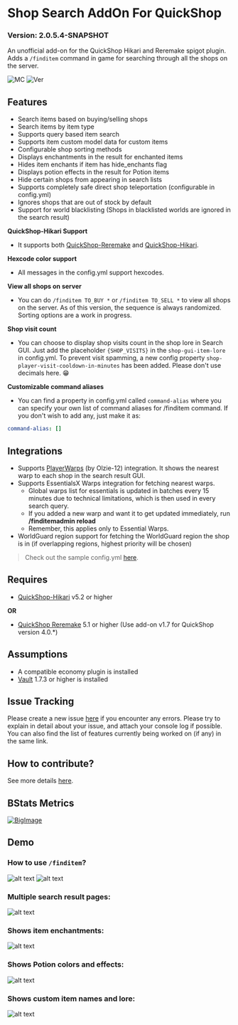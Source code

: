 # Shop Search AddOn For QuickShop
### Version: 2.0.5.4-SNAPSHOT

An unofficial add-on for the QuickShop Hikari and Reremake spigot plugin.
Adds a `/finditem` command in game for searching through all the shops on the server.

![MC](https://img.shields.io/badge/Minecraft-Java%20Edition:%201.16.5%20--%201.20.4-brightgreen)
![Ver](https://img.shields.io/spiget/version/95104?label=Current%20Spigot%20Version)

## Features
- Search items based on buying/selling shops
- Search items by item type
- Supports query based item search
- Supports item custom model data for custom items
- Configurable shop sorting methods
- Displays enchantments in the result for enchanted items
- Hides item enchants if item has hide_enchants flag
- Displays potion effects in the result for Potion items
- Hide certain shops from appearing in search lists
- Supports completely safe direct shop teleportation (configurable in config.yml)
- Ignores shops that are out of stock by default
- Support for world blacklisting (Shops in blacklisted worlds are ignored in the search result)


**QuickShop-Hikari Support**
- It supports both [QuickShop-Reremake](https://www.spigotmc.org/resources/62575/) and [QuickShop-Hikari](https://www.spigotmc.org/resources/100125/).

**Hexcode color support**
- All messages in the config.yml support hexcodes.

**View all shops on server**
- You can do `/finditem TO_BUY *` or `/finditem TO_SELL *` to view all shops on the server. As of this version, the sequence is always randomized. Sorting options are a work in progress.

**Shop visit count**
- You can choose to display shop visits count in the shop lore in Search GUI. Just add the placeholder `{SHOP_VISITS}` in the `shop-gui-item-lore` in config.yml. To prevent visit spamming, a new config property `shop-player-visit-cooldown-in-minutes` has been added. Please don't use decimals here. 😁

**Customizable command aliases**
- You can find a property in config.yml called `command-alias` where you can specify your own list of command aliases for /finditem command. If you don't wish to add any, just make it as:
```yaml
command-alias: []
```

## Integrations
- Supports [PlayerWarps](https://www.spigotmc.org/resources/66692/) (by Olzie-12) integration. It shows the nearest warp to each shop in the search result GUI.
- Supports EssentialsX Warps integration for fetching nearest warps.
    - Global warps list for essentials is updated in batches every 15 minutes due to technical limitations, which is then used in every search query.
    - If you added a new warp and want it to get updated immediately, run **/finditemadmin reload**
    - Remember, this applies only to Essential Warps.
- WorldGuard region support for fetching the WorldGuard region the shop is in (if overlapping regions, highest priority will be chosen)

>Check out the sample config.yml [here](https://github.com/myzticbean/QSFindItemAddOn/wiki/Sample-config.yml).

## Requires
- [QuickShop-Hikari](https://www.spigotmc.org/resources/100125/) v5.2 or higher

**OR**

- [QuickShop Reremake](https://www.spigotmc.org/resources/62575/) 5.1 or higher (Use add-on v1.7 for QuickShop version 4.0.*)

## Assumptions
- A compatible economy plugin is installed
- [Vault](https://www.spigotmc.org/resources/34315/) 1.7.3 or higher is installed

## Issue Tracking
Please create a new issue [here](https://github.com/myzticbean/QSFindItemAddOn/issues) if you encounter any errors. Please try to explain in detail about your issue, and attach your console log if possible.
You can also find the list of features currently being worked on (if any) in the same link.

## How to contribute?
See more details [here](https://github.com/myzticbean/QSFindItemAddOn/blob/master/CONTRIBUTING.md).

## BStats Metrics
[![BigImage](https://bstats.org/signatures/bukkit/QSFindItemAddOn.svg)](https://bstats.org/plugin/bukkit/QSFindItemAddOn/12382)

## Demo
### How to use `/finditem`?
![alt text](https://media.discordapp.net/attachments/875008602706956368/1195618006512959518/upload_2021-8-22_15-46-29-png.png?ex=65b4a50a&is=65a2300a&hm=470a64e63d7346eee58faaf0ab41502e5ffb10d6e9a35c113c5d310237e7d820&=&format=webp&quality=lossless&width=1000&height=652)
![alt text](https://media.discordapp.net/attachments/875008602706956368/1195618804751941672/upload_2021-8-22_15-46-34-png.png?ex=65b4a5c8&is=65a230c8&hm=0855e8be534da6e88501a14ec49f07ee74f8f70a7020055ab1999347bea32aad&=&format=webp&quality=lossless&width=1000&height=652)
### Multiple search result pages:
![alt text](https://media.discordapp.net/attachments/875008602706956368/1195618837601718272/upload_2021-8-22_15-50-28-png.png?ex=65b4a5d0&is=65a230d0&hm=40bf7698ef4d6a6847587d39fffcd032a021406052995228a6ae5b1a67ed00f8&=&format=webp&quality=lossless&width=1000&height=576)
### Shows item enchantments:
![alt text](https://media.discordapp.net/attachments/875008602706956368/1195618864944394291/upload_2021-8-22_15-47-10-png.png?ex=65b4a5d6&is=65a230d6&hm=d2bac9ac052b20cccd826b245c4ec36b1d7b4086a225117cb99368629d79a931&=&format=webp&quality=lossless&width=1000&height=484)
### Shows Potion colors and effects:
![alt text](https://media.discordapp.net/attachments/875008602706956368/1195618954136268840/upload_2021-8-22_15-52-40-png.png?ex=65b4a5ec&is=65a230ec&hm=415f00b45b850d5f6c976871da56fa36709dd2a1c35c63f2ffa0b779cc7436c9&=&format=webp&quality=lossless&width=1000&height=432)
### Shows custom item names and lore:
![alt text](https://media.discordapp.net/attachments/875008602706956368/1195618980610723841/upload_2021-8-22_15-47-1-png.png?ex=65b4a5f2&is=65a230f2&hm=734dae6fa9715411aab9ad34a5a0c358b1d1c828f677e126c88ff505fd0724e3&=&format=webp&quality=lossless&width=1000&height=504)